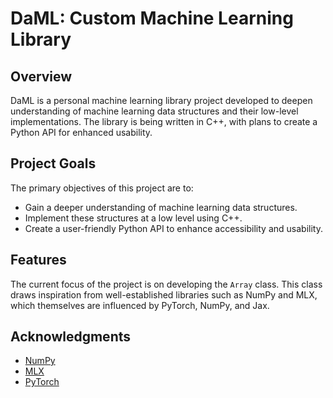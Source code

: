 # DaML: Custom Machine Learning Library

## Overview

DaML is a personal machine learning library project developed to deepen understanding of machine learning data structures and their low-level implementations. The library is being written in C++, with plans to create a Python API for enhanced usability.

## Project Goals

The primary objectives of this project are to:

- Gain a deeper understanding of machine learning data structures.
- Implement these structures at a low level using C++.
- Create a user-friendly Python API to enhance accessibility and usability.

## Features

The current focus of the project is on developing the `Array` class. This class draws inspiration from well-established libraries such as NumPy and MLX, which themselves are influenced by PyTorch, NumPy, and Jax.

## Acknowledgments

- [NumPy](https://numpy.org/)
- [MLX](https://github.com/ml-explore/mlx/tree/main)
- [PyTorch](https://pytorch.org/)